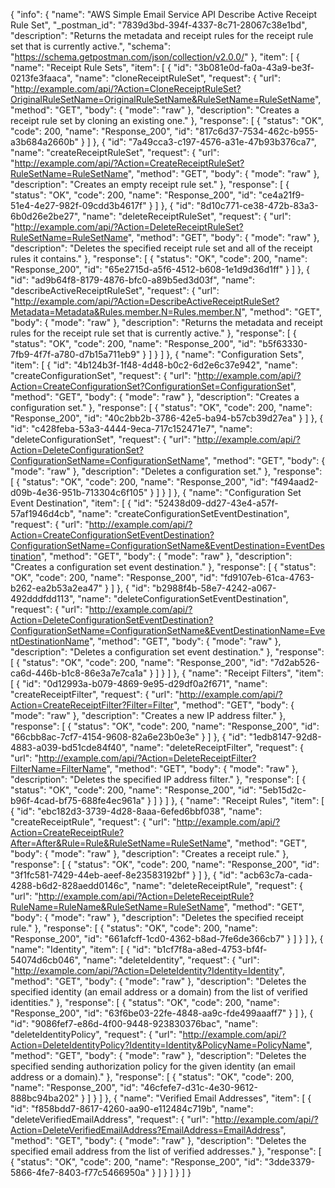 {
  "info": {
    "name": "AWS Simple Email Service API Describe Active Receipt Rule Set",
    "_postman_id": "7839d3bd-394f-4337-8c71-28067c38e1bd",
    "description": "Returns the metadata and receipt rules for the receipt rule set that is currently active.",
    "schema": "https://schema.getpostman.com/json/collection/v2.0.0/"
  },
  "item": [
    {
      "name": "Receipt Rule Sets",
      "item": [
        {
          "id": "3b081e0d-fa0a-43a9-be3f-0213fe3faaca",
          "name": "cloneReceiptRuleSet",
          "request": {
            "url": "http://example.com/api/?Action=CloneReceiptRuleSet?OriginalRuleSetName=OriginalRuleSetName&RuleSetName=RuleSetName",
            "method": "GET",
            "body": {
              "mode": "raw"
            },
            "description": "Creates a receipt rule set by cloning an existing one."
          },
          "response": [
            {
              "status": "OK",
              "code": 200,
              "name": "Response_200",
              "id": "817c6d37-7534-462c-b955-a3b684a2660b"
            }
          ]
        },
        {
          "id": "7a49cca3-c197-4576-a31e-47b93b376ca7",
          "name": "createReceiptRuleSet",
          "request": {
            "url": "http://example.com/api/?Action=CreateReceiptRuleSet?RuleSetName=RuleSetName",
            "method": "GET",
            "body": {
              "mode": "raw"
            },
            "description": "Creates an empty receipt rule set."
          },
          "response": [
            {
              "status": "OK",
              "code": 200,
              "name": "Response_200",
              "id": "ce4a21f9-51e4-4e27-982f-09cdd3b4617f"
            }
          ]
        },
        {
          "id": "8d10c771-ce38-472b-83a3-6b0d26e2be27",
          "name": "deleteReceiptRuleSet",
          "request": {
            "url": "http://example.com/api/?Action=DeleteReceiptRuleSet?RuleSetName=RuleSetName",
            "method": "GET",
            "body": {
              "mode": "raw"
            },
            "description": "Deletes the specified receipt rule set and all of the receipt rules it contains."
          },
          "response": [
            {
              "status": "OK",
              "code": 200,
              "name": "Response_200",
              "id": "65e2715d-a5f6-4512-b608-1e1d9d36d1ff"
            }
          ]
        },
        {
          "id": "ad9b64f8-8179-4876-bfc0-a89b5ed3d03f",
          "name": "describeActiveReceiptRuleSet",
          "request": {
            "url": "http://example.com/api/?Action=DescribeActiveReceiptRuleSet?Metadata=Metadata&Rules.member.N=Rules.member.N",
            "method": "GET",
            "body": {
              "mode": "raw"
            },
            "description": "Returns the metadata and receipt rules for the receipt rule set that is currently active."
          },
          "response": [
            {
              "status": "OK",
              "code": 200,
              "name": "Response_200",
              "id": "b5f63330-7fb9-4f7f-a780-d7b15a711eb9"
            }
          ]
        }
      ]
    },
    {
      "name": "Configuration Sets",
      "item": [
        {
          "id": "4b124b3f-1f48-4d48-b0c2-6d2e6c37e942",
          "name": "createConfigurationSet",
          "request": {
            "url": "http://example.com/api/?Action=CreateConfigurationSet?ConfigurationSet=ConfigurationSet",
            "method": "GET",
            "body": {
              "mode": "raw"
            },
            "description": "Creates a configuration set."
          },
          "response": [
            {
              "status": "OK",
              "code": 200,
              "name": "Response_200",
              "id": "40c2bb2b-3786-42e5-ba94-b57cb39d27ea"
            }
          ]
        },
        {
          "id": "c428feba-53a3-4444-9eca-717c152471e7",
          "name": "deleteConfigurationSet",
          "request": {
            "url": "http://example.com/api/?Action=DeleteConfigurationSet?ConfigurationSetName=ConfigurationSetName",
            "method": "GET",
            "body": {
              "mode": "raw"
            },
            "description": "Deletes a configuration set."
          },
          "response": [
            {
              "status": "OK",
              "code": 200,
              "name": "Response_200",
              "id": "f494aad2-d09b-4e36-951b-713304c6f105"
            }
          ]
        }
      ]
    },
    {
      "name": "Configuration Set Event Destination",
      "item": [
        {
          "id": "52438d09-dd27-43e4-a57f-57af1946d4cb",
          "name": "createConfigurationSetEventDestination",
          "request": {
            "url": "http://example.com/api/?Action=CreateConfigurationSetEventDestination?ConfigurationSetName=ConfigurationSetName&EventDestination=EventDestination",
            "method": "GET",
            "body": {
              "mode": "raw"
            },
            "description": "Creates a configuration set event destination."
          },
          "response": [
            {
              "status": "OK",
              "code": 200,
              "name": "Response_200",
              "id": "fd9107eb-61ca-4763-b262-ea2b53a2ea47"
            }
          ]
        },
        {
          "id": "b2988f4b-58e7-4242-a067-492dddfdd113",
          "name": "deleteConfigurationSetEventDestination",
          "request": {
            "url": "http://example.com/api/?Action=DeleteConfigurationSetEventDestination?ConfigurationSetName=ConfigurationSetName&EventDestinationName=EventDestinationName",
            "method": "GET",
            "body": {
              "mode": "raw"
            },
            "description": "Deletes a configuration set event destination."
          },
          "response": [
            {
              "status": "OK",
              "code": 200,
              "name": "Response_200",
              "id": "7d2ab526-ca6d-446b-b1c8-86e3a7e7ca1a"
            }
          ]
        }
      ]
    },
    {
      "name": "Receipt Filters",
      "item": [
        {
          "id": "0d12993a-b079-4869-9e95-d29df0a2f671",
          "name": "createReceiptFilter",
          "request": {
            "url": "http://example.com/api/?Action=CreateReceiptFilter?Filter=Filter",
            "method": "GET",
            "body": {
              "mode": "raw"
            },
            "description": "Creates a new IP address filter."
          },
          "response": [
            {
              "status": "OK",
              "code": 200,
              "name": "Response_200",
              "id": "66cbb8ac-7cf7-4154-9608-82a6e23b0e3e"
            }
          ]
        },
        {
          "id": "1edb8147-92d8-4883-a039-bd51cde84f40",
          "name": "deleteReceiptFilter",
          "request": {
            "url": "http://example.com/api/?Action=DeleteReceiptFilter?FilterName=FilterName",
            "method": "GET",
            "body": {
              "mode": "raw"
            },
            "description": "Deletes the specified IP address filter."
          },
          "response": [
            {
              "status": "OK",
              "code": 200,
              "name": "Response_200",
              "id": "5eb15d2c-b96f-4cad-bf75-688fe4ec961a"
            }
          ]
        }
      ]
    },
    {
      "name": "Receipt Rules",
      "item": [
        {
          "id": "ebc182d3-3739-4d28-8aaa-6efed6bbf038",
          "name": "createReceiptRule",
          "request": {
            "url": "http://example.com/api/?Action=CreateReceiptRule?After=After&Rule=Rule&RuleSetName=RuleSetName",
            "method": "GET",
            "body": {
              "mode": "raw"
            },
            "description": "Creates a receipt rule."
          },
          "response": [
            {
              "status": "OK",
              "code": 200,
              "name": "Response_200",
              "id": "3f1fc581-7429-44eb-aeef-8e23583192bf"
            }
          ]
        },
        {
          "id": "acb63c7a-cada-4288-b6d2-828aedd0146c",
          "name": "deleteReceiptRule",
          "request": {
            "url": "http://example.com/api/?Action=DeleteReceiptRule?RuleName=RuleName&RuleSetName=RuleSetName",
            "method": "GET",
            "body": {
              "mode": "raw"
            },
            "description": "Deletes the specified receipt rule."
          },
          "response": [
            {
              "status": "OK",
              "code": 200,
              "name": "Response_200",
              "id": "661afcff-1cd0-4362-b8ad-7fe6de366cb7"
            }
          ]
        }
      ]
    },
    {
      "name": "Identity",
      "item": [
        {
          "id": "b1cf7f8a-a8ed-4753-bf4f-54074d6cb046",
          "name": "deleteIdentity",
          "request": {
            "url": "http://example.com/api/?Action=DeleteIdentity?Identity=Identity",
            "method": "GET",
            "body": {
              "mode": "raw"
            },
            "description": "Deletes the specified identity (an email address or a domain) from the list of verified identities."
          },
          "response": [
            {
              "status": "OK",
              "code": 200,
              "name": "Response_200",
              "id": "63f6be03-22fe-4848-aa9c-fde499aaaff7"
            }
          ]
        },
        {
          "id": "9086fef7-e86d-4f00-9448-923830376bac",
          "name": "deleteIdentityPolicy",
          "request": {
            "url": "http://example.com/api/?Action=DeleteIdentityPolicy?Identity=Identity&PolicyName=PolicyName",
            "method": "GET",
            "body": {
              "mode": "raw"
            },
            "description": "Deletes the specified sending authorization policy for the given identity (an email address or a domain)."
          },
          "response": [
            {
              "status": "OK",
              "code": 200,
              "name": "Response_200",
              "id": "46cfefe7-d31c-4e30-9612-888bc94ba202"
            }
          ]
        }
      ]
    },
    {
      "name": "Verified Email Addresses",
      "item": [
        {
          "id": "f858bdd7-8617-4260-aa90-e112484c719b",
          "name": "deleteVerifiedEmailAddress",
          "request": {
            "url": "http://example.com/api/?Action=DeleteVerifiedEmailAddress?EmailAddress=EmailAddress",
            "method": "GET",
            "body": {
              "mode": "raw"
            },
            "description": "Deletes the specified email address from the list of verified addresses."
          },
          "response": [
            {
              "status": "OK",
              "code": 200,
              "name": "Response_200",
              "id": "3dde3379-5866-4fe7-8403-f77c5466950a"
            }
          ]
        }
      ]
    }
  ]
}